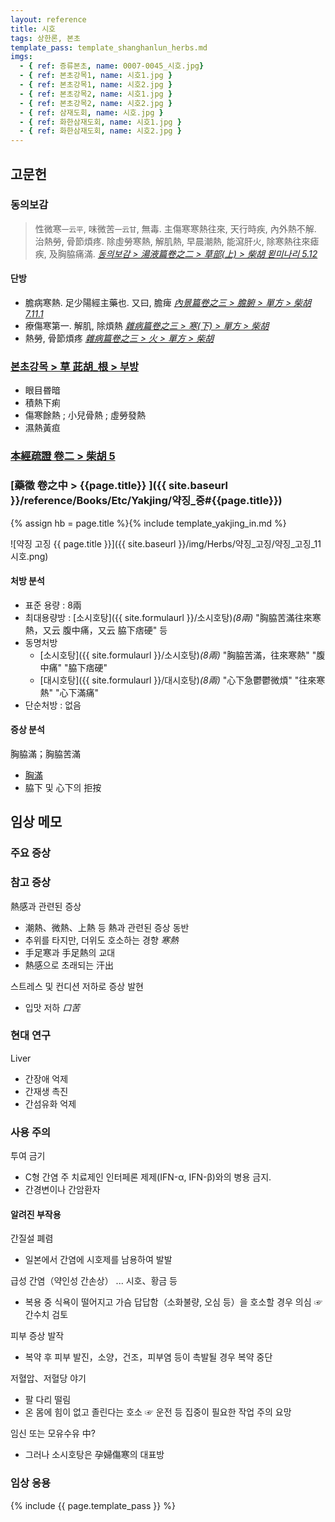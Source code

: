 ```yaml
---
layout: reference
title: 시호
tags: 상한론, 본초
template_pass: template_shanghanlun_herbs.md
imgs:
  - { ref: 증류본초, name: 0007-0045_시호.jpg}
  - { ref: 본초강목1, name: 시호1.jpg }
  - { ref: 본초강목1, name: 시호2.jpg }
  - { ref: 본초강목2, name: 시호1.jpg }
  - { ref: 본초강목2, name: 시호2.jpg }
  - { ref: 삼재도회, name: 시호.jpg }
  - { ref: 화한삼재도회, name: 시호1.jpg }
  - { ref: 화한삼재도회, name: 시호2.jpg }
---
```



## 고문헌

### 동의보감

> 性微寒<small>一云平</small>, 味微苦<small>一云甘</small>, 無毒. 主傷寒寒熱往來, 天行時疾, 內外熱不解. 治熱勞, 骨節煩疼. 除虛勞寒熱, 解肌熱, 早晨潮熱, 能瀉肝火, 除寒熱往來瘧疾, 及胸脇痛滿. _[동의보감 > 湯液篇卷之二 > 草部(上) >  柴胡 묃미나리 5.12](https://mediclassics.kr/books/8/volume/21/#content_1300)_

#### 단방

* 膽病寒熱. 足少陽經主藥也. 又曰, 膽痺 _[內景篇卷之三 > 膽腑 > 單方 > 柴胡 7.11.1](https://mediclassics.kr/books/8/volume/3#content_714)_
* 療傷寒第一. 解肌, 除煩熱 _[雜病篇卷之三 > 寒(下) > 單方 > 柴胡](https://mediclassics.kr/books/8/volume/11#content_605)_
* 熱勞, 骨節煩疼 _[雜病篇卷之三 > 火 > 單方 > 柴胡](https://mediclassics.kr/books/8/volume/11#content_1447)_


### [본초강목 > 草	茈胡_根 > 부방]()

* 眼目昬暗
* 積熱下痢
* 傷寒餘熱 ; 小兒骨熱 ; 虛勞發熱
* 濕熱黃疸



### [本經疏證 卷二  > 柴胡 5](https://mediclassics.kr/books/154/volume/2/#content_53)




### [藥徵 卷之中 > {{page.title}} ]({{ site.baseurl }}/reference/Books/Etc/Yakjing/약징_중#{{page.title}})

{% assign hb = page.title %}{% include template_yakjing_in.md %}

![약징 고징 {{ page.title }}]({{ site.baseurl }}/img/Herbs/약징_고징/약징_고징_11시호.png)


#### 처방 분석

* 표준 용량 : 8兩
* 최대용량방 : [소시호탕]({{ site.formulaurl }}/소시호탕)_(8兩)_ "胸脇苦滿往來寒熱，又云 腹中痛，又云 脇下痞硬" 등
* 동명처방
  - [소시호탕]({{ site.formulaurl }}/소시호탕)_(8兩)_ "胸脇苦滿，往來寒熱" "腹中痛" "脇下痞硬"
  - [대시호탕]({{ site.formulaurl }}/대시호탕)_(8兩)_ "心下急鬱鬱微煩" "往來寒熱" "心下滿痛"
* 단순처방 : 없음


#### 증상 분석

胸脇滿；胸脇苦滿
* [胸滿]({{site.sympurl}}/만)
* 脇下 및 心下의 拒按


## 임상 메모



### 주요 증상


### 참고 증상

熱感과 관련된 증상
* 潮熱、微熱、上熱 등 熱과 관련된 증상 동반
* 추위를 타지만, 더위도 호소하는 경향 _寒熱_
* 手足寒과 手足熱의 교대
* 熱感으로 초래되는 汗出

스트레스 및 컨디션 저하로 증상 발현
* 입맛 저하 _口苦_


### 현대 연구

Liver
* 간장애 억제
* 간재생 촉진
* 간섬유화 억제

### 사용 주의

투여 금기
* C형 간염 주 치료제인 인터페론 제제(IFN-α, IFN-β)와의 병용 금지.
* 간경변이나 간암환자

#### 알려진 부작용

간질설 폐렴
* 일본에서 간염에 시호제를 남용하여 발발

급성 간염（약인성 간손상） ... 시호、황금 등
* 복용 중 식욕이 떨어지고 가슴 답답함（소화불량, 오심 등）을 호소할 경우 의심 ☞ 간수치 검토

피부 증상 발작
* 복약 후 피부 발진，소양，건조，피부염 등이 촉발될 경우 복약 중단

저혈압、저혈당 야기
* 팔 다리 떨림
* 온 몸에 힘이 없고 졸린다는 호소 ☞ 운전 등 집중이 필요한 작업 주의 요망

임신 또는 모유수유 中?
* 그러나 소시호탕은 孕婦傷寒의 대표방


### 임상 응용






{% include {{ page.template_pass }} %}
